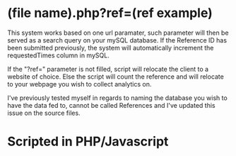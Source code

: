 # (file name).php?ref=(ref example)
This system works based on one url paramater, such parameter will then be served as a search query on your mySQL database.
If the Reference ID has been submitted previously, the system will automatically increment the requestedTimes column in mySQL.

If the "?ref=" parameter is not filled, script will relocate the client to a website of choice. Else the script will count the reference and will relocate to your webpage you wish to collect analytics on. 

I've previously tested myself in regards to naming the database you wish to have the data fed to, cannot be called References and I've updated this issue on the source files.

# Scripted in PHP/Javascript
